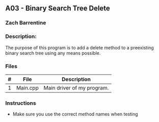 ## A03 - Binary Search Tree Delete
### Zach Barrentine
### Description:

The purpose of this program is to add a delete method to a preexisting binary search tree using any means possible. 

### Files

|   #   | File             | Description                                        |
| :---: | ---------------- | -------------------------------------------------- |
|   1   | Main.cpp         | Main driver of my program.      |

### Instructions

- Make sure you use the correct method names when testing
